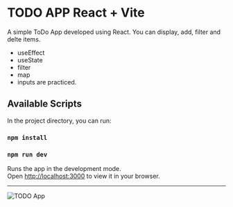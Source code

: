 # TODO APP React + Vite
A simple ToDo App developed using React. You can display, add, filter and delte items.
- useEffect
- useState 
- filter
- map
- inputs are practiced.

## Available Scripts

In the project directory, you can run:

### `npm install`
### `npm run dev`

Runs the app in the development mode.\
Open [http://localhost:3000](http://localhost:3000) to view it in your browser.

---

![TODO App](/REACT/hw2-toDoList/index.png "TODO App")